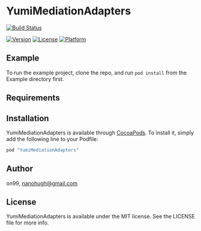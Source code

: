 # YumiMediationAdapters

[![Build Status](https://travis-ci.com/yumimobi/YumiMediationAdapters-iOS.svg?token=zqqszx67cUwq3jc4kCzH&branch=master)](https://travis-ci.com/yumimobi/YumiMediationAdapters-iOS)

[![Version](https://img.shields.io/cocoapods/v/YumiMediationAdapters.svg?style=flat)](http://cocoapods.org/pods/YumiMediationAdapters)
[![License](https://img.shields.io/cocoapods/l/YumiMediationAdapters.svg?style=flat)](http://cocoapods.org/pods/YumiMediationAdapters)
[![Platform](https://img.shields.io/cocoapods/p/YumiMediationAdapters.svg?style=flat)](http://cocoapods.org/pods/YumiMediationAdapters)

## Example

To run the example project, clone the repo, and run `pod install` from the Example directory first.

## Requirements

## Installation

YumiMediationAdapters is available through [CocoaPods](http://cocoapods.org). To install
it, simply add the following line to your Podfile:

```ruby
pod "YumiMediationAdapters"
```

## Author

on99, nanohugh@gmail.com

## License

YumiMediationAdapters is available under the MIT license. See the LICENSE file for more info.
